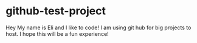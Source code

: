 # github-test-project
Hey My name is Eli and I like to code! I am using git hub for big projects to host. I hope this will be a fun experience!

